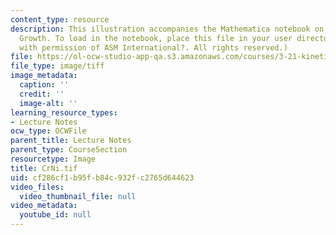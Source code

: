 ```yaml
---
content_type: resource
description: This illustration accompanies the Mathematica notebook on Diffusional
  Growth. To load in the notebook, place this file in your user directory. (Reprinted
  with permission of ASM International?. All rights reserved.)
file: https://ol-ocw-studio-app-qa.s3.amazonaws.com/courses/3-21-kinetic-processes-in-materials-spring-2006/cf286cf1b95fb84c932fc2765d644623_CrNi.tif
file_type: image/tiff
image_metadata:
  caption: ''
  credit: ''
  image-alt: ''
learning_resource_types:
- Lecture Notes
ocw_type: OCWFile
parent_title: Lecture Notes
parent_type: CourseSection
resourcetype: Image
title: CrNi.tif
uid: cf286cf1-b95f-b84c-932f-c2765d644623
video_files:
  video_thumbnail_file: null
video_metadata:
  youtube_id: null
---
```

